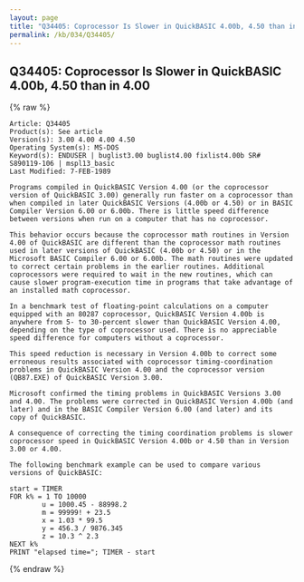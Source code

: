 ```yaml
---
layout: page
title: "Q34405: Coprocessor Is Slower in QuickBASIC 4.00b, 4.50 than in 4.00"
permalink: /kb/034/Q34405/
---
```


## Q34405: Coprocessor Is Slower in QuickBASIC 4.00b, 4.50 than in 4.00

{% raw %}

	Article: Q34405
	Product(s): See article
	Version(s): 3.00 4.00 4.00 4.50
	Operating System(s): MS-DOS
	Keyword(s): ENDUSER | buglist3.00 buglist4.00 fixlist4.00b SR# S890119-106 | mspl13_basic
	Last Modified: 7-FEB-1989
	
	Programs compiled in QuickBASIC Version 4.00 (or the coprocessor
	version of QuickBASIC 3.00) generally run faster on a coprocessor than
	when compiled in later QuickBASIC Versions (4.00b or 4.50) or in BASIC
	Compiler Version 6.00 or 6.00b. There is little speed difference
	between versions when run on a computer that has no coprocessor.
	
	This behavior occurs because the coprocessor math routines in Version
	4.00 of QuickBASIC are different than the coprocessor math routines
	used in later versions of QuickBASIC (4.00b or 4.50) or in the
	Microsoft BASIC Compiler 6.00 or 6.00b. The math routines were updated
	to correct certain problems in the earlier routines. Additional
	coprocessors were required to wait in the new routines, which can
	cause slower program-execution time in programs that take advantage of
	an installed math coprocessor.
	
	In a benchmark test of floating-point calculations on a computer
	equipped with an 80287 coprocessor, QuickBASIC Version 4.00b is
	anywhere from 5- to 30-percent slower than QuickBASIC Version 4.00,
	depending on the type of coprocessor used. There is no appreciable
	speed difference for computers without a coprocessor.
	
	This speed reduction is necessary in Version 4.00b to correct some
	erroneous results associated with coprocessor timing-coordination
	problems in QuickBASIC Version 4.00 and the coprocessor version
	(QB87.EXE) of QuickBASIC Version 3.00.
	
	Microsoft confirmed the timing problems in QuickBASIC Versions 3.00
	and 4.00. The problems were corrected in QuickBASIC Version 4.00b (and
	later) and in the BASIC Compiler Version 6.00 (and later) and its
	copy of QuickBASIC.
	
	A consequence of correcting the timing coordination problems is slower
	coprocessor speed in QuickBASIC Version 4.00b or 4.50 than in Version
	3.00 or 4.00.
	
	The following benchmark example can be used to compare various
	versions of QuickBASIC:
	
	start = TIMER
	FOR k% = 1 TO 10000
	        u = 1000.45 - 88998.2
	        m = 99999! + 23.5
	        x = 1.03 * 99.5
	        y = 456.3 / 9876.345
	        z = 10.3 ^ 2.3
	NEXT k%
	PRINT "elapsed time="; TIMER - start

{% endraw %}
